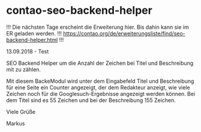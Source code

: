 # contao-seo-backend-helper

!!! Die nächsten Tage erscheint die Erweiterung hier. Bis dahin kann sie im ER geladen werden.
!!! https://contao.org/de/erweiterungsliste/find/seo-backend-helper.html !!!

13.09.2018 - Test

SEO Backend Helper um die Anzahl der Zeichen bei Titel und Beschreibung mit zu zählen. 

Mit diesem BackeModul wird unter dem Eingabefeld Titel und Beschreibung für eine Seite ein Counter angezeigt, der dem Redakteur anzeigt, wie viele Zeichen noch für die Googlesuch-Ergebnisse angezeigt werden können. Bei dem Titel sind es 55 Zeichen und bei der Beschreibung 155 Zeichen.

Viele Grüße

Markus 
